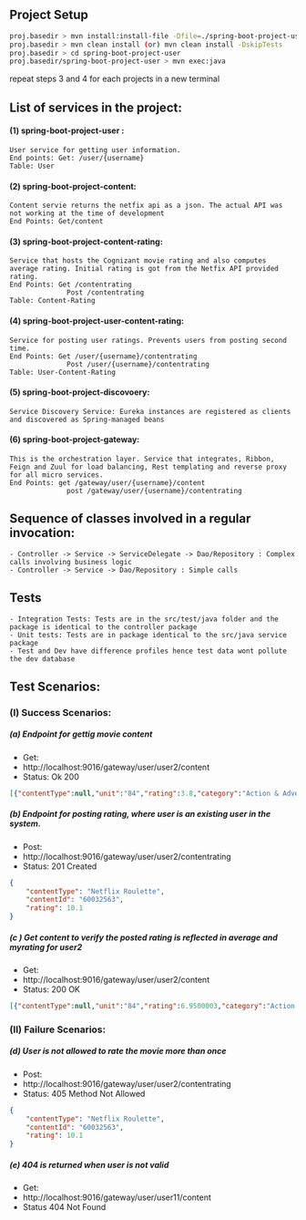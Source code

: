 ## Project Setup
```sh 
proj.basedir > mvn install:install-file -Dfile=./spring-boot-project-user/src/main/resources/sqlite-dialect-0.1.0.jar 
proj.basedir > mvn clean install (or) mvn clean install -DskipTests
proj.basedir > cd spring-boot-project-user
proj.basedir/spring-boot-project-user > mvn exec:java
```
  repeat steps 3 and 4 for each projects in a new terminal

## List of services in the project:

#### (1) **spring-boot-project-user** : 
	User service for getting user information.
	End points: Get: /user/{username}
	Table: User
#### (2) **spring-boot-project-content**: 
	Content servie returns the netfix api as a json. The actual API was not working at the time of development
	End Points: Get/content
#### (3) **spring-boot-project-content-rating**: 
	Service that hosts the Cognizant movie rating and also computes average rating. Initial rating is got from the Netfix API provided rating.
    End Points: Get /contentrating
				  Post /contentrating 
	Table: Content-Rating
#### (4) **spring-boot-project-user-content-rating**: 
	Service for posting user ratings. Prevents users from posting second time.
	End Points: Get /user/{username}/contentrating
				  Post /user/{username}/contentrating
	Table: User-Content-Rating
#### (5) **spring-boot-project-discovoery**: 
	Service Discovery Service: Eureka instances are registered as clients and discovered as Spring-managed beans 
#### (6) spring-boot-project-gateway: 
	This is the orchestration layer. Service that integrates, Ribbon, Feign and Zuul for load balancing, Rest templating and reverse proxy for all micro services.
	End Points: get /gateway/user/{username}/content
		  		  post /gateway/user/{username}/contentrating

## Sequence of classes involved in a regular invocation:
	- Controller -> Service -> ServiceDelegate -> Dao/Repository : Complex calls involving business logic
	- Controller -> Service -> Dao/Repository : Simple calls
	
## Tests
	- Integration Tests: Tests are in the src/test/java folder and the package is identical to the controller package
	- Unit tests: Tests are in package identical to the src/java service package
	- Test and Dev have difference profiles hence test data wont pollute the dev database
	
## Test Scenarios:
### (I) Success Scenarios: 

##### (a) Endpoint for gettig movie content
- Get:
- http://localhost:9016/gateway/user/user2/content
- Status: Ok 200
```json 
[{"contentType":null,"unit":"84","rating":3.8,"category":"Action & Adventure","director":"Quentin Tarantino","summary":"The Bride has three left on her rampage list: Budd, Elle Driver and Bill himself. But when she arrives at Bill's house, she's in for a surprise.","poster":"http://netflixroulette.net/api/posters/60032563.jpg","runtime":"137 min","myRating":0.0,"show_id":"60032563","mediatype":0,"show_title":"Kill Bill: Vol. 2","release_year":"2004","show_cast":"Uma Thurman, David Carradine, Michael Madsen, Daryl Hannah, Gordon Liu, Michael Parks, Perla Haney-Jardine, Helen Kim, Claire Smithies, Clark Middleton"},{"contentType":null,"unit":"87","rating":3.8,"category":"Action & Adventure","director":"Quentin Tarantino","summary":"An assassin is shot by her ruthless employer, Bill, and other members of their assassination circle. But she lives ... and plots her vengeance.","poster":"http://netflixroulette.net/api/posters/60031236.jpg","runtime":"111 min","myRating":0.0,"show_id":"60031236","mediatype":0,"show_title":"Kill Bill: Vol. 1","release_year":"2003","show_cast":"Uma Thurman, Lucy Liu, Vivica A. Fox, Daryl Hannah, David Carradine, Michael Madsen, Julie Dreyfus, Chiaki Kuriyama, Sonny Chiba, Gordon Liu"},{"contentType":null,"unit":"914","rating":4.1,"category":"Oscar-winning Movies","director":"Quentin Tarantino","summary":"Weaving together three stories featuring a burger-loving hit man, his philosophical partner and a washed-up boxer, Quentin Tarantino influenced a generation of filmmakers with this crime caper's stylized, over-the-top violence and dark comic spirit.","poster":"http://netflixroulette.net/api/posters/880640.jpg","runtime":"154 min","myRating":0.0,"show_id":"880640","mediatype":0,"show_title":"Pulp Fiction","release_year":"1994","show_cast":"John Travolta, Samuel L. Jackson, Uma Thurman, Bruce Willis, Harvey Keitel, Tim Roth, Amanda Plummer, Ving Rhames, Eric Stoltz, Maria de Medeiros"},{"contentType":null,"unit":"943","rating":3.7,"category":"Dramas","director":"Quentin Tarantino","summary":"Jackie Brown is an aging flight attendant who smuggles cash on the side. But when she's busted and pressured to help with an investigation, she plans to play the opposing forces against each other and walk away with the dough.","poster":"http://netflixroulette.net/api/posters/60010514.jpg","runtime":"154 min","myRating":0.0,"show_id":"60010514","mediatype":0,"show_title":"Jackie Brown","release_year":"1997","show_cast":"Pam Grier, Samuel L. Jackson, Robert Forster, Bridget Fonda, Michael Keaton, Robert De Niro, Michael Bowen, Chris Tucker, Lisa Gay Hamilton, Tommy 'Tiny' Lister"},{"contentType":null,"unit":"1151","rating":4.0,"category":"Independent Movies","director":"Quentin Tarantino","summary":"Quentin Tarantino's directorial debut is raw, violent, often mimicked ... and unforgettable. A botched robbery indicates a police informant, and the pressure mounts in the aftermath at a warehouse. Crime begets violence as the survivors unravel.","poster":"http://netflixroulette.net/api/posters/902003.jpg","runtime":"99 min","myRating":0.0,"show_id":"902003","mediatype":0,"show_title":"Reservoir Dogs","release_year":"1992","show_cast":"Harvey Keitel, Tim Roth, Michael Madsen, Steve Buscemi, Chris Penn, Lawrence Tierney, Edward Bunker, Quentin Tarantino, Randy Brooks, Kirk Baltz"},{"contentType":null,"unit":"1463","rating":6.8500004,"category":"Comedies","director":"Quentin Tarantino, Robert Rodriguez, Allison Anders, Alexandre Rockwell","summary":"One mad New Year's Eve, an overwhelmed bellboy copes with witches and diabolical children, gets caught in the middle of a sour relationship and settles a bloody bet for members of a superstar's entourage.","poster":"http://netflixroulette.net/api/posters/520179.jpg","runtime":"98 min","myRating":10.1,"show_id":"520179","mediatype":0,"show_title":"Four Rooms","release_year":"1995","show_cast":"Tim Roth, Antonio Banderas, Jennifer Beals, Bruce Willis, Paul Calderon, Madonna, Marisa Tomei, Quentin Tarantino, Ione Skye, Lili Taylor"}]
```
##### (b) Endpoint for posting rating, where user is an existing user in the system.
- Post:
- http://localhost:9016/gateway/user/user2/contentrating
- Status: 201 Created
```json 
{
	"contentType": "Netflix Roulette",
	"contentId": "60032563",
	"rating": 10.1
}
```
##### (c ) Get content to verify the posted rating is reflected in average and myrating for user2

- Get: 
- http://localhost:9016/gateway/user/user2/content
- Status: 200 OK

```json 
[{"contentType":null,"unit":"84","rating":6.9500003,"category":"Action & Adventure","director":"Quentin Tarantino","summary":"The Bride has three left on her rampage list: Budd, Elle Driver and Bill himself. But when she arrives at Bill's house, she's in for a surprise.","poster":"http://netflixroulette.net/api/posters/60032563.jpg","runtime":"137 min","myRating":10.1,"show_id":"60032563","mediatype":0,"show_title":"Kill Bill: Vol. 2","release_year":"2004","show_cast":"Uma Thurman, David Carradine, Michael Madsen, Daryl Hannah, Gordon Liu, Michael Parks, Perla Haney-Jardine, Helen Kim, Claire Smithies, Clark Middleton"},{"contentType":null,"unit":"87","rating":3.8,"category":"Action & Adventure","director":"Quentin Tarantino","summary":"An assassin is shot by her ruthless employer, Bill, and other members of their assassination circle. But she lives ... and plots her vengeance.","poster":"http://netflixroulette.net/api/posters/60031236.jpg","runtime":"111 min","myRating":0.0,"show_id":"60031236","mediatype":0,"show_title":"Kill Bill: Vol. 1","release_year":"2003","show_cast":"Uma Thurman, Lucy Liu, Vivica A. Fox, Daryl Hannah, David Carradine, Michael Madsen, Julie Dreyfus, Chiaki Kuriyama, Sonny Chiba, Gordon Liu"},{"contentType":null,"unit":"914","rating":4.1,"category":"Oscar-winning Movies","director":"Quentin Tarantino","summary":"Weaving together three stories featuring a burger-loving hit man, his philosophical partner and a washed-up boxer, Quentin Tarantino influenced a generation of filmmakers with this crime caper's stylized, over-the-top violence and dark comic spirit.","poster":"http://netflixroulette.net/api/posters/880640.jpg","runtime":"154 min","myRating":0.0,"show_id":"880640","mediatype":0,"show_title":"Pulp Fiction","release_year":"1994","show_cast":"John Travolta, Samuel L. Jackson, Uma Thurman, Bruce Willis, Harvey Keitel, Tim Roth, Amanda Plummer, Ving Rhames, Eric Stoltz, Maria de Medeiros"},{"contentType":null,"unit":"943","rating":3.7,"category":"Dramas","director":"Quentin Tarantino","summary":"Jackie Brown is an aging flight attendant who smuggles cash on the side. But when she's busted and pressured to help with an investigation, she plans to play the opposing forces against each other and walk away with the dough.","poster":"http://netflixroulette.net/api/posters/60010514.jpg","runtime":"154 min","myRating":0.0,"show_id":"60010514","mediatype":0,"show_title":"Jackie Brown","release_year":"1997","show_cast":"Pam Grier, Samuel L. Jackson, Robert Forster, Bridget Fonda, Michael Keaton, Robert De Niro, Michael Bowen, Chris Tucker, Lisa Gay Hamilton, Tommy 'Tiny' Lister"},{"contentType":null,"unit":"1151","rating":4.0,"category":"Independent Movies","director":"Quentin Tarantino","summary":"Quentin Tarantino's directorial debut is raw, violent, often mimicked ... and unforgettable. A botched robbery indicates a police informant, and the pressure mounts in the aftermath at a warehouse. Crime begets violence as the survivors unravel.","poster":"http://netflixroulette.net/api/posters/902003.jpg","runtime":"99 min","myRating":0.0,"show_id":"902003","mediatype":0,"show_title":"Reservoir Dogs","release_year":"1992","show_cast":"Harvey Keitel, Tim Roth, Michael Madsen, Steve Buscemi, Chris Penn, Lawrence Tierney, Edward Bunker, Quentin Tarantino, Randy Brooks, Kirk Baltz"},{"contentType":null,"unit":"1463","rating":6.8500004,"category":"Comedies","director":"Quentin Tarantino, Robert Rodriguez, Allison Anders, Alexandre Rockwell","summary":"One mad New Year's Eve, an overwhelmed bellboy copes with witches and diabolical children, gets caught in the middle of a sour relationship and settles a bloody bet for members of a superstar's entourage.","poster":"http://netflixroulette.net/api/posters/520179.jpg","runtime":"98 min","myRating":10.1,"show_id":"520179","mediatype":0,"show_title":"Four Rooms","release_year":"1995","show_cast":"Tim Roth, Antonio Banderas, Jennifer Beals, Bruce Willis, Paul Calderon, Madonna, Marisa Tomei, Quentin Tarantino, Ione Skye, Lili Taylor"}]
```
### (II) Failure Scenarios: 
##### (d) User is not allowed to rate the movie more than once
- Post:
- http://localhost:9016/gateway/user/user2/contentrating
- Status: 405 Method Not Allowed
```json 
{
	"contentType": "Netflix Roulette",
	"contentId": "60032563",
	"rating": 10.1
} 
```
##### (e) 404 is returned when user is not valid
- Get:
- http://localhost:9016/gateway/user/user11/content
- Status 404 Not Found


